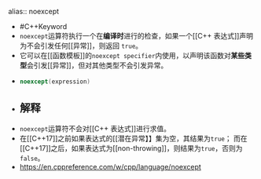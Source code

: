 alias:: noexcept

- #C++Keyword
- `noexcept`运算符执行一个在**编译时**进行的检查，如果一个[[C++ 表达式]]声明为不会引发任何[[异常]]，则返回 `true`。
- 它可以在[[函数模板]]的`noexcept specifier`内使用，以声明该函数对**某些类型**会引发[[异常]]，但对其他类型不会引发异常。
- ``` C++
  noexcept(expression)
  ```
- ## 解释
- `noexcept`运算符不会对[[C++ 表达式]]进行求值。
- 在[[C++17]]之前如果表达式的[[潜在异常】】集为空，其结果为`true`；
  而在[[C++17]]之后，如果表达式为[[non-throwing]]，则结果为`true`，否则为`false`。
- https://en.cppreference.com/w/cpp/language/noexcept
